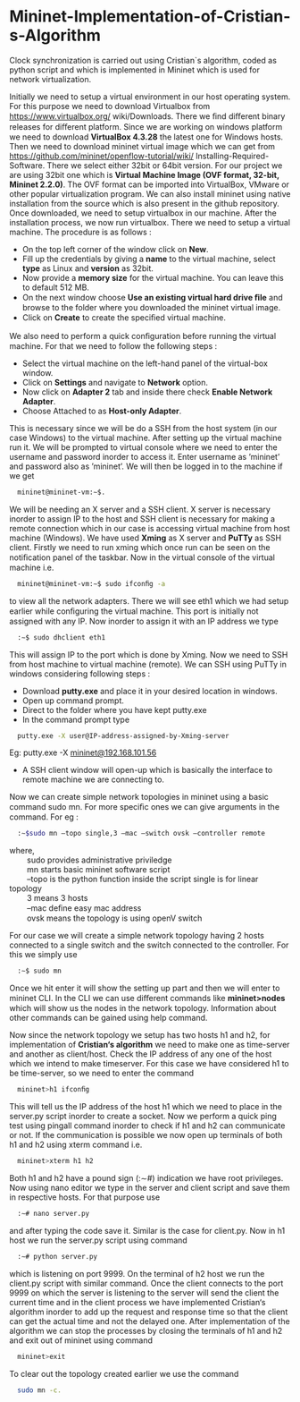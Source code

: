 # Mininet-Implementation-of-Cristian-s-Algorithm
Clock synchronization is carried out using Cristian`s algorithm, coded as python script and which is implemented in Mininet which is used for network virtualization.

Initially we need to setup a virtual environment in our host operating system. For this purpose we need to download Virtualbox from https://www.virtualbox.org/ wiki/Downloads. There we ﬁnd diﬀerent binary releases for diﬀerent platform. Since we are working on windows platform we need to download <b>VirtualBox 4.3.28</b> the latest one for Windows hosts. Then we need to download mininet virtual image which we can get from https://github.com/mininet/openflow-tutorial/wiki/ Installing-Required-Software. There we select either 32bit or 64bit version. For our project we are using 32bit one which is <b>Virtual Machine Image (OVF format, 32-bit, Mininet 2.2.0)</b>. The OVF format can be imported into VirtualBox, VMware or other popular virtualization program. We can also install mininet using native installation from the source which is also present in the github repository.
Once downloaded, we need to setup virtualbox in our machine. After the installation process, we now run virtualbox. There we need to setup a virtual machine. The procedure is as follows :

  * On the top left corner of the window click on <b>New</b>.
  * Fill up the credentials by giving a <b>name</b> to the virtual machine, select <b>type</b> as Linux and <b>version</b> as 32bit.
  * Now provide a <b>memory size</b> for the virtual machine. You can leave this to default 512 MB.
  * On the next window choose <b>Use an existing virtual hard drive ﬁle</b> and browse to the folder where you downloaded the mininet virtual image.
  * Click on <b>Create</b> to create the speciﬁed virtual machine.

We also need to perform a quick conﬁguration before running the virtual machine. For that we need to follow the following steps :

  * Select the virtual machine on the left-hand panel of the virtual-box window.
  * Click on <b>Settings</b> and navigate to <b>Network</b> option.
  * Now click on <b>Adapter 2</b> tab and inside there check <b>Enable Network Adapter</b>.
  * Choose Attached to as <b>Host-only Adapter</b>.

This is necessary since we will be do a SSH from the host system (in our case Windows) to the virtual machine. After setting up the virtual machine run it. We will be prompted to virtual console where we need to enter the username and password inorder to access it. Enter username as ’mininet’ and password also as ’mininet’. We will then be logged in to the machine if we get 

```sh
  mininet@mininet-vm:∼$.
```

We will be needing an X server and a SSH client. X server is necessary inorder to assign IP to the host and SSH client is necessary for making a remote connection which in our case is accessing virtual machine from host machine (Windows). We have used <b>Xming</b> as X server and <b>PuTTy</b> as SSH client. Firstly we need to run xming which once run can be seen on the notiﬁcation panel of the taskbar. Now in the virtual console of the virtual machine i.e. 

```sh
  mininet@mininet-vm:∼$ sudo ifconﬁg -a
```

to view all the network adapters. There we will see eth1 which we had setup earlier while conﬁguring the virtual machine. This port is initially not assigned with any IP. Now inorder to assign it with an IP address we type

```sh
  :∼$ sudo dhclient eth1
```
This will assign IP to the port which is done by Xming. Now we need to SSH from host machine to virtual machine (remote).
We can SSH using PuTTy in windows considering following steps :

  * Download <b>putty.exe</b> and place it in your desired location in windows.
  * Open up command prompt.
  * Direct to the folder where you have kept putty.exe
  * In the command prompt type

```sh
  putty.exe -X user@IP-address-assigned-by-Xming-server
```
  Eg: putty.exe -X mininet@192.168.101.56
  * A SSH client window will open-up which is basically the interface to remote machine we are connecting to.

Now we can create simple network topologies in mininet using a basic command sudo mn. For more speciﬁc ones we can give arguments in the command. For eg :

```sh
  :∼$sudo mn –topo single,3 –mac –switch ovsk –controller remote
```

where, <br>
&nbsp;&nbsp;&nbsp;&nbsp;&nbsp;&nbsp;&nbsp;&nbsp;sudo provides administrative priviledge<br> 
&nbsp;&nbsp;&nbsp;&nbsp;&nbsp;&nbsp;&nbsp;&nbsp;mn starts basic mininet software script<br>
&nbsp;&nbsp;&nbsp;&nbsp;&nbsp;&nbsp;&nbsp;&nbsp;–topo is the python function inside the script single is for linear topology<br> 
&nbsp;&nbsp;&nbsp;&nbsp;&nbsp;&nbsp;&nbsp;&nbsp;3 means 3 hosts<br>
&nbsp;&nbsp;&nbsp;&nbsp;&nbsp;&nbsp;&nbsp;&nbsp;–mac deﬁne easy mac address<br> 
&nbsp;&nbsp;&nbsp;&nbsp;&nbsp;&nbsp;&nbsp;&nbsp;ovsk means the topology is using openV switch

For our case we will create a simple network topology having 2 hosts connected to a single switch and the switch connected to the controller. For this we simply use 

```sh
  :∼$ sudo mn
```

Once we hit enter it will show the setting up part and then we will enter to mininet CLI. In the CLI we can use diﬀerent commands like <b>mininet>nodes</b> which will show us the nodes in the network topology. Information about other commands can be gained using help command.

Now since the network topology we setup has two hosts h1 and h2, for implementation of <b>Cristian‘s algorithm</b> we need to make one as time-server and another as client/host. Check the IP address of any one of the host which we intend to make timeserver. For this case we have considered h1 to be time-server, so we need to enter the command 

```sh
  mininet>h1 ifconﬁg
```

This will tell us the IP address of the host h1 which we need to place in the server.py script inorder to create a socket. Now we perform a quick ping test using pingall command inorder to check if h1 and h2 can communicate or not. If the communication is possible we now open up terminals of both h1 and h2 using xterm command i.e. 

```sh
  mininet>xterm h1 h2
```

Both h1 and h2 have a pound sign (:∼#) indication we have root privileges. Now using nano editor we type in the server and client script and save them in respective hosts. For that purpose use

```sh
  :∼# nano server.py
```

and after typing the code save it. Similar is the case for client.py. Now in h1 host we run the server.py script using command

```sh
  :∼# python server.py
  ```
  
which is listening on port 9999. On the terminal of h2 host we run the client.py script with similar command. Once the client connects to the port 9999 on which the server is listening to the server will send the client the current time and in the client process we have implemented Cristian‘s algorithm inorder to add up the request and response time so that the client can get the actual time and not the delayed one.
After implementation of the algorithm we can stop the processes by closing the terminals of h1 and h2 and exit out of mininet using command 

```sh
  mininet>exit
```

To clear out the topology created earlier we use the command 

```sh
  sudo mn -c.
```
